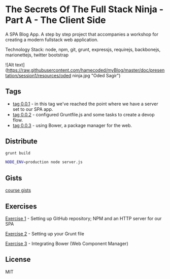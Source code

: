 The Secrets Of The Full Stack Ninja - Part A - The Client Side
======

A SPA Blog App. A step by step project that accompanies a workshop for creating a modern fullstack web application. 

Technology Stack: node, npm, git, grunt, expressjs, requirejs, backbonejs, marionettejs, twitter bootstrap

![Alt text](https://raw.githubusercontent.com/hamecoded/myBlog/master/doc/presentation/session1/resources/oded ninja.jpg "Oded Sagir")

Tags
----
* [tag 0.0.1] - in this tag we've reached the point where we have a server set to our SPA app.
* [tag 0.0.2] - configured Gruntfile.js and some tasks to create a devop flow.
* [tag 0.0.3] - using Bower, a package manager for the web.


Distribute
----
```sh
grunt build
```

```sh
NODE_ENV=production node server.js
```

Gists
----
[course gists]


Exercises
----
[Exercise 1] - Setting up GitHub repository; NPM and an HTTP server for our SPA

[Exercise 2] - Setting up your Grunt file

[Exercise 3] - Integrating Bower (Web Component Manager)


License
----

MIT


[course gists]:https://gist.github.com/hamecoded/f50b7e14f0c8fe3a8ad9
[tag 0.0.1]:https://github.com/hamecoded/myBlog/tree/0.0.1
[tag 0.0.2]:https://github.com/hamecoded/myBlog/tree/0.0.2
[tag 0.0.3]:https://github.com/hamecoded/myBlog/tree/0.0.3

[Exercise 1]:https://github.com/hamecoded/myBlog/blob/master/doc/exercises/ex1-setup.md
[Exercise 2]:https://github.com/hamecoded/myBlog/blob/master/doc/exercises/ex2-grunt.md
[Exercise 3]:https://github.com/hamecoded/myBlog/blob/master/doc/exercises/ex3-bower.md

